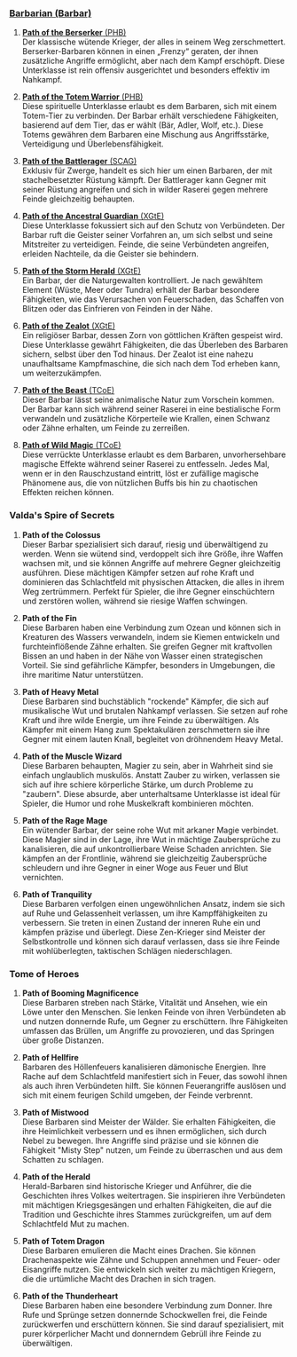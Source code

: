 
### [**Barbarian (Barbar)**](http://dnd5e.wikidot.com/barbarian)  

1. [**Path of the Berserker** (PHB)](https://dnd5e.wikidot.com/barbarian:berserker)  
	Der klassische wütende Krieger, der alles in seinem Weg zerschmettert. Berserker-Barbaren können in einen „Frenzy“ geraten, der ihnen zusätzliche Angriffe ermöglicht, aber nach dem Kampf erschöpft. Diese Unterklasse ist rein offensiv ausgerichtet und besonders effektiv im Nahkampf.
      
    
2. [**Path of the Totem Warrior** (PHB)](https://dnd5e.wikidot.com/barbarian:totem-warrior)  
	Diese spirituelle Unterklasse erlaubt es dem Barbaren, sich mit einem Totem-Tier zu verbinden. Der Barbar erhält verschiedene Fähigkeiten, basierend auf dem Tier, das er wählt (Bär, Adler, Wolf, etc.). Diese Totems gewähren dem Barbaren eine Mischung aus Angriffsstärke, Verteidigung und Überlebensfähigkeit.
      
    
1. [**Path of the Battlerager** (SCAG)](https://dnd5e.wikidot.com/barbarian:battlerager)  
	Exklusiv für Zwerge, handelt es sich hier um einen Barbaren, der mit stachelbesetzter Rüstung kämpft. Der Battlerager kann Gegner mit seiner Rüstung angreifen und sich in wilder Raserei gegen mehrere Feinde gleichzeitig behaupten.
      
    
1. [**Path of the Ancestral Guardian** (XGtE)](https://dnd5e.wikidot.com/barbarian:ancestral-guardian)  
	Diese Unterklasse fokussiert sich auf den Schutz von Verbündeten. Der Barbar ruft die Geister seiner Vorfahren an, um sich selbst und seine Mitstreiter zu verteidigen. Feinde, die seine Verbündeten angreifen, erleiden Nachteile, da die Geister sie behindern.
      
    
1. [**Path of the Storm Herald** (XGtE)](https://dnd5e.wikidot.com/barbarian:storm-herald)  
	Ein Barbar, der die Naturgewalten kontrolliert. Je nach gewähltem Element (Wüste, Meer oder Tundra) erhält der Barbar besondere Fähigkeiten, wie das Verursachen von Feuerschaden, das Schaffen von Blitzen oder das Einfrieren von Feinden in der Nähe.
      
    
1. [**Path of the Zealot** (XGtE)](https://dnd5e.wikidot.com/barbarian:zealot)  
	Ein religiöser Barbar, dessen Zorn von göttlichen Kräften gespeist wird. Diese Unterklasse gewährt Fähigkeiten, die das Überleben des Barbaren sichern, selbst über den Tod hinaus. Der Zealot ist eine nahezu unaufhaltsame Kampfmaschine, die sich nach dem Tod erheben kann, um weiterzukämpfen.
      
    
1. [**Path of the Beast** (TCoE)](https://dnd5e.wikidot.com/barbarian:beast)  
	Dieser Barbar lässt seine animalische Natur zum Vorschein kommen. Der Barbar kann sich während seiner Raserei in eine bestialische Form verwandeln und zusätzliche Körperteile wie Krallen, einen Schwanz oder Zähne erhalten, um Feinde zu zerreißen.
      
    
1. [**Path of Wild Magic** (TCoE)](https://dnd5e.wikidot.com/barbarian:wild-magic)  
	Diese verrückte Unterklasse erlaubt es dem Barbaren, unvorhersehbare magische Effekte während seiner Raserei zu entfesseln. Jedes Mal, wenn er in den Rauschzustand eintritt, löst er zufällige magische Phänomene aus, die von nützlichen Buffs bis hin zu chaotischen Effekten reichen können.
      

### **Valda's Spire of Secrets**

1. **Path of the Colossus**  
    Dieser Barbar spezialisiert sich darauf, riesig und überwältigend zu werden. Wenn sie wütend sind, verdoppelt sich ihre Größe, ihre Waffen wachsen mit, und sie können Angriffe auf mehrere Gegner gleichzeitig ausführen. Diese mächtigen Kämpfer setzen auf rohe Kraft und dominieren das Schlachtfeld mit physischen Attacken, die alles in ihrem Weg zertrümmern. Perfekt für Spieler, die ihre Gegner einschüchtern und zerstören wollen, während sie riesige Waffen schwingen.
      
2. **Path of the Fin**  
    Diese Barbaren haben eine Verbindung zum Ozean und können sich in Kreaturen des Wassers verwandeln, indem sie Kiemen entwickeln und furchteinflößende Zähne erhalten. Sie greifen Gegner mit kraftvollen Bissen an und haben in der Nähe von Wasser einen strategischen Vorteil. Sie sind gefährliche Kämpfer, besonders in Umgebungen, die ihre maritime Natur unterstützen.
      
3. **Path of Heavy Metal**  
    Diese Barbaren sind buchstäblich "rockende" Kämpfer, die sich auf musikalische Wut und brutalen Nahkampf verlassen. Sie setzen auf rohe Kraft und ihre wilde Energie, um ihre Feinde zu überwältigen. Als Kämpfer mit einem Hang zum Spektakulären zerschmettern sie ihre Gegner mit einem lauten Knall, begleitet von dröhnendem Heavy Metal.
      
4. **Path of the Muscle Wizard**  
    Diese Barbaren behaupten, Magier zu sein, aber in Wahrheit sind sie einfach unglaublich muskulös. Anstatt Zauber zu wirken, verlassen sie sich auf ihre schiere körperliche Stärke, um durch Probleme zu "zaubern". Diese absurde, aber unterhaltsame Unterklasse ist ideal für Spieler, die Humor und rohe Muskelkraft kombinieren möchten.
      
5. **Path of the Rage Mage**  
    Ein wütender Barbar, der seine rohe Wut mit arkaner Magie verbindet. Diese Magier sind in der Lage, ihre Wut in mächtige Zaubersprüche zu kanalisieren, die auf unkontrollierbare Weise Schaden anrichten. Sie kämpfen an der Frontlinie, während sie gleichzeitig Zaubersprüche schleudern und ihre Gegner in einer Woge aus Feuer und Blut vernichten.
      
6. **Path of Tranquility**  
    Diese Barbaren verfolgen einen ungewöhnlichen Ansatz, indem sie sich auf Ruhe und Gelassenheit verlassen, um ihre Kampffähigkeiten zu verbessern. Sie treten in einen Zustand der inneren Ruhe ein und kämpfen präzise und überlegt. Diese Zen-Krieger sind Meister der Selbstkontrolle und können sich darauf verlassen, dass sie ihre Feinde mit wohlüberlegten, taktischen Schlägen niederschlagen.

### **Tome of Heroes**

1. **Path of Booming Magnificence**   
    Diese Barbaren streben nach Stärke, Vitalität und Ansehen, wie ein Löwe unter den Menschen. Sie lenken Feinde von ihren Verbündeten ab und nutzen donnernde Rufe, um Gegner zu erschüttern. Ihre Fähigkeiten umfassen das Brüllen, um Angriffe zu provozieren, und das Springen über große Distanzen.
      
2. **Path of Hellfire**   
    Barbaren des Höllenfeuers kanalisieren dämonische Energien. Ihre Rache auf dem Schlachtfeld manifestiert sich in Feuer, das sowohl ihnen als auch ihren Verbündeten hilft. Sie können Feuerangriffe auslösen und sich mit einem feurigen Schild umgeben, der Feinde verbrennt.
      
3. **Path of Mistwood**   
    Diese Barbaren sind Meister der Wälder. Sie erhalten Fähigkeiten, die ihre Heimlichkeit verbessern und es ihnen ermöglichen, sich durch Nebel zu bewegen. Ihre Angriffe sind präzise und sie können die Fähigkeit "Misty Step" nutzen, um Feinde zu überraschen und aus dem Schatten zu schlagen.
      
4. **Path of the Herald**   
    Herald-Barbaren sind historische Krieger und Anführer, die die Geschichten ihres Volkes weitertragen. Sie inspirieren ihre Verbündeten mit mächtigen Kriegsgesängen und erhalten Fähigkeiten, die auf die Tradition und Geschichte ihres Stammes zurückgreifen, um auf dem Schlachtfeld Mut zu machen.
      
5. **Path of Totem Dragon**   
    Diese Barbaren emulieren die Macht eines Drachen. Sie können Drachenaspekte wie Zähne und Schuppen annehmen und Feuer- oder Eisangriffe nutzen. Sie entwickeln sich weiter zu mächtigen Kriegern, die die urtümliche Macht des Drachen in sich tragen.
      
6. **Path of the Thunderheart**   
    Diese Barbaren haben eine besondere Verbindung zum Donner. Ihre Rufe und Sprünge setzen donnernde Schockwellen frei, die Feinde zurückwerfen und erschüttern können. Sie sind darauf spezialisiert, mit purer körperlicher Macht und donnerndem Gebrüll ihre Feinde zu überwältigen.